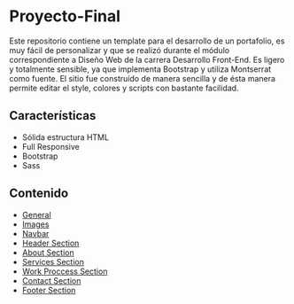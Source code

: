 # Proyecto-Final

Este repositorio contiene un template para el desarrollo de un portafolio, es muy fácil de personalizar y que se realizó durante el módulo correspondiente a Diseño Web de la carrera Desarrollo Front-End. Es ligero y totalmente sensible, ya que implementa Bootstrap y utiliza Montserrat como fuente. El sitio fue construído de manera sencilla y de ésta manera permite editar el style, colores y scripts con bastante facilidad.

## Características

* Sólida estructura HTML
* Full Responsive
* Bootstrap
* Sass

## Contenido

- [General](#general)
- [Images](#images)
- [Navbar](#navbar)
- [Header Section](#header-section)
- [About Section](#about-section)
- [Services Section](#services-section)
- [Work Proccess Section](#work_proccess-section)
- [Contact Section](#contact-section)
- [Footer Section](#footer-section)
